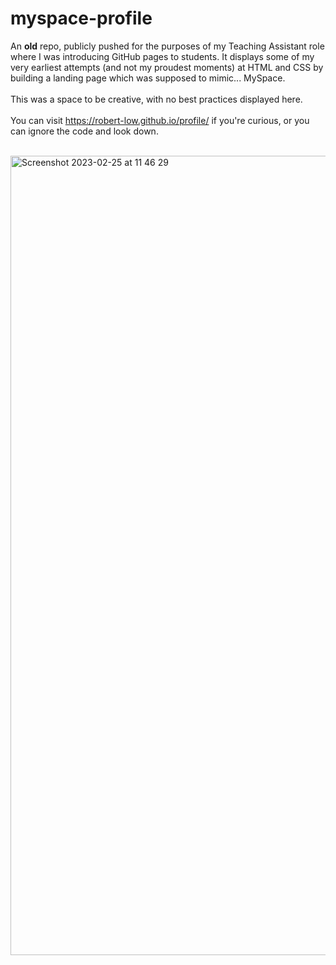 # myspace-profile

An <strong>old</strong> repo, publicly pushed for the purposes of my Teaching Assistant role where I was introducing GitHub pages to students.
It displays some of my very earliest attempts (and not my proudest moments) at HTML and CSS by building a landing page which was supposed to mimic... MySpace.
<br><br>
This was a space to be creative, with no best practices displayed here.
<br><br>
You can visit https://robert-low.github.io/profile/ if you're curious, or you can ignore the code and look down.
<br><br>

<img width="1279" alt="Screenshot 2023-02-25 at 11 46 29" src="https://user-images.githubusercontent.com/105922565/221355134-802c8230-3456-4fdf-8000-56eb5ea194e4.png">
